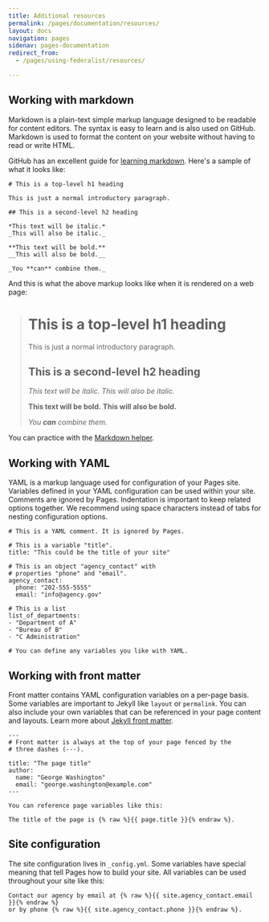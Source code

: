 ```yaml
---
title: Additional resources
permalink: /pages/documentation/resources/
layout: docs
navigation: pages
sidenav: pages-documentation
redirect_from: 
  - /pages/using-federalist/resources/

---
```


## Working with markdown

Markdown is a plain-text simple markup language designed to be readable for
content editors. The syntax is easy to learn and is also used on GitHub.
Markdown is used to format the content on your website without having to read or
write HTML.

GitHub has an excellent guide for [learning
markdown](https://guides.github.com/features/mastering-markdown/). Here's
a sample of what it looks like:

```
# This is a top-level h1 heading

This is just a normal introductory paragraph.

## This is a second-level h2 heading

*This text will be italic.*
_This will also be italic._

**This text will be bold.**
__This will also be bold.__

_You **can** combine them._
```

And this is what the above markup looks like when it is rendered on a web page:


> # This is a top-level h1 heading
> 
> This is just a normal introductory paragraph.
> 
> ## This is a second-level h2 heading
> 
> *This text will be italic.*
> _This will also be italic._
> 
> **This text will be bold.**
> __This will also be bold.__
> 
> _You **can** combine them._

You can practice with the [Markdown helper](https://markdown-helper.18f.gov/).


## Working with YAML

YAML is a markup language used for configuration of your Pages site.
Variables defined in your YAML configuration can be used within your site.
Comments are ignored by Pages. Indentation is important to keep related
options together. We recommend using space characters instead of tabs for
nesting configuration options.


```
# This is a YAML comment. It is ignored by Pages.

# This is a variable "title".
title: "This could be the title of your site"

# This is an object "agency_contact" with
# properties "phone" and "email".
agency_contact:
  phone: "202-555-5555"
  email: "info@agency.gov"

# This is a list
list_of_departments:
- "Department of A"
- "Bureau of B"
- "C Administration"

# You can define any variables you like with YAML.
```


## Working with front matter

Front matter contains YAML configuration variables on a per-page basis. Some
variables are important to Jekyll like `layout` or `permalink`. You can also
include your own variables that can be referenced in your page content and
layouts. Learn more about [Jekyll front matter](https://jekyllrb.com/docs/frontmatter/).

```
---
# Front matter is always at the top of your page fenced by the
# three dashes (---).

title: "The page title"
author:
  name: "George Washington"
  email: "george.washington@example.com"
---

You can reference page variables like this:

The title of the page is {% raw %}{{ page.title }}{% endraw %}.
```


## Site configuration

The site configuration lives in `_config.yml`. Some variables have special
meaning that tell Pages how to build your site. All variables can be used
throughout your site like this:

    Contact our agency by email at {% raw %}{{ site.agency_contact.email }}{% endraw %}
    or by phone {% raw %}{{ site.agency_contact.phone }}{% endraw %}.
